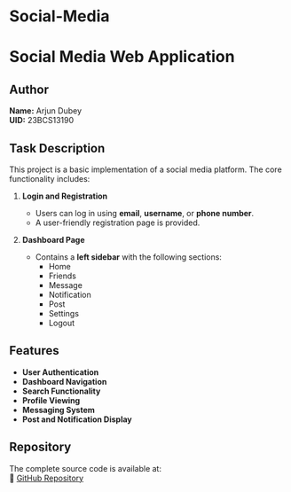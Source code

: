 # Social-Media
# Social Media Web Application

## Author
**Name:** Arjun Dubey  
**UID:** 23BCS13190

## Task Description

This project is a basic implementation of a social media platform. The core functionality includes:

1. **Login and Registration**
   - Users can log in using **email**, **username**, or **phone number**.
   - A user-friendly registration page is provided.

2. **Dashboard Page**
   - Contains a **left sidebar** with the following sections:
     - Home
     - Friends
     - Message
     - Notification
     - Post
     - Settings
     - Logout

## Features

- **User Authentication**
- **Dashboard Navigation**
- **Search Functionality**
- **Profile Viewing**
- **Messaging System**
- **Post and Notification Display**

## Repository

The complete source code is available at:  
🔗 [GitHub Repository](https://github.com/ArjunDubey29/Social-Media.git)
